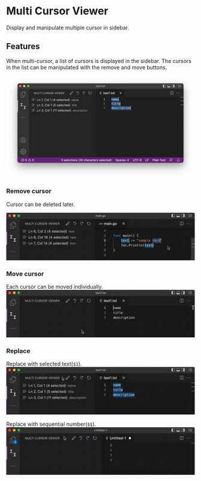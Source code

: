 # Multi Cursor Viewer

Display and manipulate multiple cursor in sidebar.

## Features

When multi-cursor, a list of cursors is displayed in the sidebar. The cursors in the list can be manipulated with the remove and move buttons.

![sidebar](images/sidebar.png)


### Remove cursor
Cursor can be deleted later.

![remove cursor](images/remove_cursor.gif)

### Move cursor
Each cursor can be moved individually.
![move cursor](images/move_cursor.gif)

### Replace 
Replace with selected text(`$1`).
![replace selected text](images/replace1.gif)

Replace with sequential number(`$$`).
![replace sequential numbe](images/replace2.gif)
